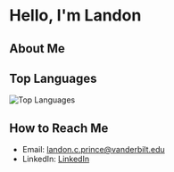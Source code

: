 # Hello, I'm Landon

## About Me




## Top Languages
![Top Languages](https://github-readme-stats.vercel.app/api/top-langs/?username=landonprince&layout=compact&bg_color=111111&title_color=ffffff&text_color=ffffff)

## How to Reach Me
- Email: landon.c.prince@vanderbilt.edu
- LinkedIn: [LinkedIn](https://www.linkedin.com/in/landon-prince-4bb945256/)
